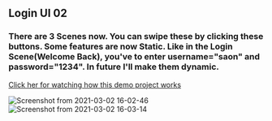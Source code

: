 ## Login UI 02

### There are 3 Scenes now. You can swipe these by clicking these buttons. Some features are now Static. Like in the Login Scene(Welcome Back), you've to enter username="saon" and password="1234". In future I'll make them dynamic.
[Click her for watching how this demo project works](https://twitter.com/saon_srabon/status/1365662422397149193?s=20)

![Screenshot from 2021-03-02 16-02-46](https://user-images.githubusercontent.com/57843701/109634104-0deca480-7b73-11eb-99b7-510555c63ec6.png)
![Screenshot from 2021-03-02 16-03-14](https://user-images.githubusercontent.com/57843701/109634178-22c93800-7b73-11eb-89ae-1f64e9cf2fa8.png)
